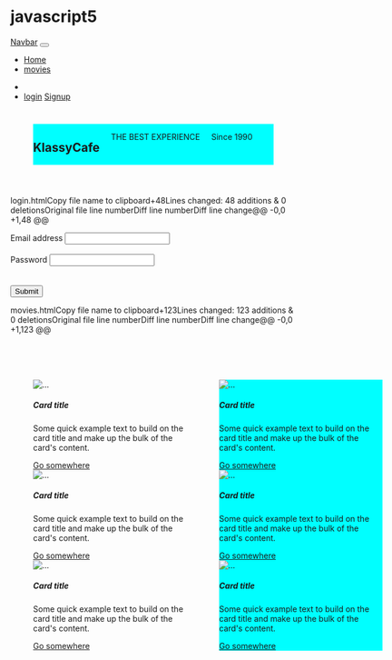 # javascript5
<!DOCTYPE html><html lang="en"><head>    <meta charset="UTF-8">    <meta name="viewport" content="width=device-width, initial-scale=1.0">    <title>navbar</title>    <link href="https://cdn.jsdelivr.net/npm/bootstrap@5.0.2/dist/css/bootstrap.min.css" rel="stylesheet"        integrity="sha384-EVSTQN3/azprG1Anm3QDgpJLIm9Nao0Yz1ztcQTwFspd3yD65VohhpuuCOmLASjC" crossorigin="anonym"></head><body>    <div class="container">        <nav class="navbar navbar-expand-lg navbar-light bg-light">            <div class="container-fluid">                <a class="navbar-brand" href="#">Navbar</a>                <button class="navbar-toggler" type="button" data-bs-toggle="collapse"                    data-bs-target="#navbarTogglerDemo02" aria-controls="navbarTogglerDemo02" aria-expanded="false"                    aria-label="Toggle navigation">                    <span class="navbar-toggler-icon"></span>                </button>                <div class="collapse navbar-collapse" id="navbarTogglerDemo02">                    <ul class="navbar-nav me-auto mb-2 mb-lg-0">                        <li class="nav-item">                            <a class="nav-link active" aria-current="page" href="#">Home</a>                        </li>                        <li class="nav-item">                            <a class='nav-link' href='/movies.html' id='Moviesbtn'>movies</a>                        </li>                    </ul>                    <ul class="navbar-nav mb-2 mb-lg-0">                        <li class="nav-item">                        <li class="nav-item">                            <a class='nav-link' href='/login.html' id='loginbtn'>login</a>                            <a class='nav-link' href='/sign up.html' id='signupbtn'>Signup</a>                        </li>                    </ul>                </div>            </div>        </nav>        <div class="body1">            <div class="leftdiv">                <h2>KlassyCafe</h2>                <p>THE BEST EXPERIENCE</p>                <P>Since 1990</P>            </div>            <div class="rightdiv">                <img src="chair.jpg" alt="" class="img1">            </div>        </div>    </div>    <script>        let a = window.location.search;        console.log(a)        let b = new URLSearchParams(a)        let res = b.get('useremail');        if (res === null) {            loginbtn.innerHTML = "login"        }        else {            loginbtn.innerHTML = login        }    </script>    <script src="https://cdn.jsdelivr.net/npm/bootstrap@5.0.2/dist/js/bootstrap.bundle.min.js"        integrity="sha384-MrcW6ZMFYlzcLA8Nl+NtUVF0sA7MsXsP1UyJoMp4YLEuNSfAP+JcXn/tWtIaxVXM" crossorigin="anonymous">        </script></body></html>
‎login.htmlCopy file name to clipboard+48Lines changed: 48 additions & 0 deletionsOriginal file line numberDiff line numberDiff line change@@ -0,0 +1,48 @@<!DOCTYPE html><html lang="en"><head>    <meta charset="UTF-8">    <meta name="viewport" content="width=device-width, initial-scale=1.0">    <title>Document</title></head><body>    <form>        <div class="mb-3">            <label for="exampleInputEmail1" class="form-label">Email address</label>            <input type="email" class="form-control" id="exampleInputEmail1" aria-describedby="emailHelp">            <br><br>        </div>        <div class="mb-3">            <label for="exampleInputPassword1" class="form-label">Password</label>            <input type="password" class="form-control" id="exampleInputPassword1">        </div>        <br><br>        <button type="submit" class="btn btn-primary">Submit</button>    </form>    <!-- <script>        let a = window.location.search;        console.log(a)        let b = new URLSearchParams(a)         let res = b.get('useremail');        if (res === null) {            loginbtn.innerHTML = "login"        }        else {            loginbtn.innerHTML = res        }    </script> --></body></html>
‎movies.htmlCopy file name to clipboard+123Lines changed: 123 additions & 0 deletionsOriginal file line numberDiff line numberDiff line change@@ -0,0 +1,123 @@<!DOCTYPE html><html lang="en"><head>    <meta charset="UTF-8">    <meta name="viewport" content="width=device-width, initial-scale=1.0">    <title>movies</title>    <link href="https://cdn.jsdelivr.net/npm/bootstrap@5.0.2/dist/css/bootstrap.min.css" rel="stylesheet"        integrity="sha384-EVSTQN3/azprG1Anm3QDgpJLIm9Nao0Yz1ztcQTwFspd3yD65VohhpuuCOmLASjC" crossorigin="anonym">    <link rel="style.css" href="style.css">    <style>        .cardscontainer {            display: flex;            align-items: center;            grid-row: 20px;            grid-column: auto;            margin: 40px;        }        .leftdiv {            display: flex;            background-color: aqua;            margin: 40px;            column-gap: 20px;            grid-row: auto;        }    </style></head><body>    <div class="cardscontainer">        <div class="div5">            <div class="card" style="width: 18rem;">                <img src="imeges/premium_photo-1677094766815-e0fe790e364a.avif" class="card-img-top" alt="...">                <div class="card-body">                    <h5 class="card-title">Card title</h5>                    <p class="card-text">Some quick example text to build on the card title and make up the bulk of the                        card's                        content.</p>                    <a href="#" class="btn btn-primary">Go somewhere</a>                </div>            </div>            <div class="card" style="width: 18rem;">                <img src="imeges/premium_photo-1677094766815-e0fe790e364a.avif" class="card-img-top" alt="...">                <div class="card-body">                    <h5 class="card-title">Card title</h5>                    <p class="card-text">Some quick example text to build on the card title and make up the bulk of the                        card's                        content.</p>                    <a href="#" class="btn btn-primary">Go somewhere</a>                </div>                <div class="card" style="width: 18rem;">                    <img src="imeges/premium_photo-1677094766815-e0fe790e364a.avif" class="card-img-top" alt="...">                    <div class="card-body">                        <h5 class="card-title">Card title</h5>                        <p class="card-text">Some quick example text to build on the card title and make up the bulk of                            the                            card's                            content.</p>                        <a href="#" class="btn btn-primary">Go somewhere</a>                    </div>                </div>            </div>        </div>        <div class="leftdiv">            <div class="card" style="width: 18rem;">                <img src="imeges/istockphoto-1297349747-612x612.webp" class="card-img-top" alt="...">                <div class="card-body">                    <h5 class="card-title">Card title</h5>                    <p class="card-text">Some quick example text to build on the card title and make up the                        bulk                        of the                        card's                        content.</p>                    <a href="#" class="btn btn-primary">Go somewhere</a>                </div>                <div class="card" style="width: 18rem;">                    <img src="imeges/istockphoto-1297349747-612x612.webp" class="card-img-top" alt="...">                    <div class="card-body">                        <h5 class="card-title">Card title</h5>                        <p class="card-text">Some quick example text to build on the card title and make up                            the                            bulk of the                            card's                            content.</p>                        <a href="#" class="btn btn-primary">Go somewhere</a>                    </div>                    <div class="card" style="width: 18rem;">                        <img src="imeges/istockphoto-1297349747-612x612.webp" class="card-img-top" alt="...">                        <div class="card-body">                            <h5 class="card-title">Card title</h5>                            <p class="card-text">Some quick example text to build on the card title and make                                up                                the bulk of the                                card's                                content.</p>                            <a href="#" class="btn btn-primary">Go somewhere</a>                        </div>                    </div>                </div>            </div>        </div>        <script src="script.js"></script>        <script src="https://cdn.jsdelivr.net/npm/bootstrap@5.0.2/dist/js/bootstrap.bundle.min.js"            integrity="sha384-MrcW6ZMFYlzcLA8Nl+NtUVF0sA7MsXsP1UyJoMp4YLEuNSfAP+JcXn/tWtIaxVXM" crossorigin="anonymous">            </script></body></html>
